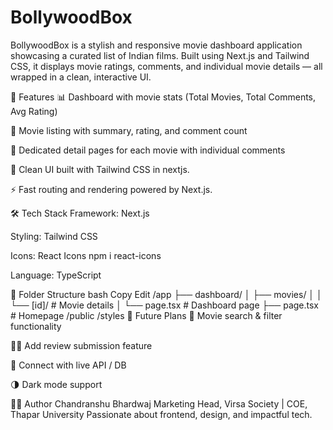 # BollywoodBox
BollywoodBox is a stylish and responsive movie dashboard application showcasing a curated list of Indian films. Built using Next.js and Tailwind CSS, it displays movie ratings, comments, and individual movie details — all wrapped in a clean, interactive UI.

📌 Features
📊 Dashboard with movie stats (Total Movies, Total Comments, Avg Rating)

🎥 Movie listing with summary, rating, and comment count

📝 Dedicated detail pages for each movie with individual comments

💅 Clean UI built with Tailwind CSS in nextjs.

⚡ Fast routing and rendering powered by Next.js.

🛠️ Tech Stack
Framework: Next.js

Styling: Tailwind CSS

Icons: React Icons
npm i react-icons

Language: TypeScript

📁 Folder Structure
bash
Copy
Edit
/app
  ├── dashboard/
  │   ├── movies/
  │   │   └── [id]/        # Movie details
  │   └── page.tsx         # Dashboard page
  ├── page.tsx             # Homepage
/public
/styles
🌱 Future Plans
🔎 Movie search & filter functionality

🧑‍💬 Add review submission feature

🔌 Connect with live API / DB

🌗 Dark mode support

👨‍💻 Author
Chandranshu Bhardwaj
Marketing Head, Virsa Society | COE, Thapar University
Passionate about frontend, design, and impactful tech.
